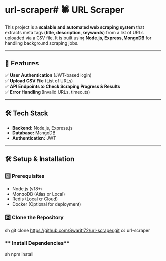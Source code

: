 # url-scraper# 🕷️ URL Scraper

This project is a **scalable and automated web scraping system** that extracts meta tags (**title, description, keywords**) from a list of URLs uploaded via a CSV file. It is built using **Node.js, Express, MongoDB** for handling background scraping jobs.

---

## 🚀 Features

✅ **User Authentication** (JWT-based login)  
✅ **Upload CSV File** (List of URLs)  
✅ **API Endpoints to Check Scraping Progress & Results**  
✅ **Error Handling** (Invalid URLs, timeouts)  

---

## 🛠️ Tech Stack

- **Backend:** Node.js, Express.js  
- **Database:** MongoDB  
- **Authentication:** JWT   

---

## 🛠️ Setup & Installation  

### **1️⃣ Prerequisites**
- Node.js (v18+)
- MongoDB (Atlas or Local)
- Redis (Local or Cloud)
- Docker (Optional for deployment)

### **2️⃣ Clone the Repository**
sh
git clone https://github.com/Swarit172/url-scraper.git
cd url-scraper

### ** Install Dependencies**
sh
npm install



